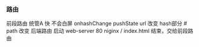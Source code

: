 ### 路由
前段路由 统管A 快 不会白屏 onhashChange 
pushState url 改变 hash部分 #
path 改变
后端路由 启动 web-server 80 niginx / index.html 结束，交给前段路由
